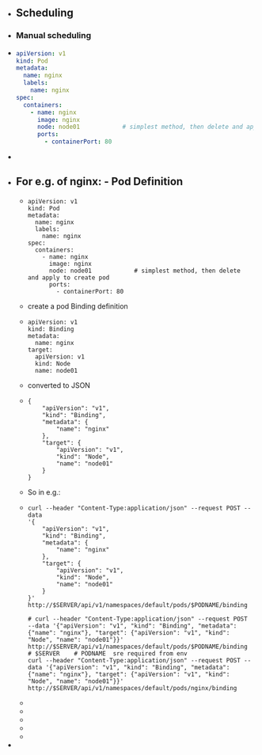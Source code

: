 - ## Scheduling
- ### Manual scheduling
- ```yaml
  apiVersion: v1
  kind: Pod
  metadata:
    name: nginx
    labels:
      name: nginx
  spec:
    containers:
      - name: nginx
        image: nginx
        node: node01			# simplest method, then delete and apply to create pod
        ports:
          - containerPort: 80
  
  ```
-
- For e.g. of nginx: - Pod Definition
	-
	- ```
	  apiVersion: v1
	  kind: Pod
	  metadata:
	    name: nginx
	    labels:
	      name: nginx
	  spec:
	    containers:
	      - name: nginx
	        image: nginx
	        node: node01			# simplest method, then delete and apply to create pod
	        ports:
	          - containerPort: 80
	  
	  ```
	- create a pod Binding definition
	- ```
	  apiVersion: v1
	  kind: Binding
	  metadata:
	    name: nginx
	  target:
	    apiVersion: v1
	    kind: Node
	    name: node01
	  
	  ```
	- converted to JSON
	- ```
	  {
	      "apiVersion": "v1",
	      "kind": "Binding",
	      "metadata": {
	          "name": "nginx"
	      },
	      "target": {
	          "apiVersion": "v1",
	          "kind": "Node",
	          "name": "node01"
	      }
	  }
	  
	  ```
	- So in e.g.:
	- ```
	  curl --header "Content-Type:application/json" --request POST --data 
	  '{
	      "apiVersion": "v1",
	      "kind": "Binding",
	      "metadata": {
	          "name": "nginx"
	      },
	      "target": {
	          "apiVersion": "v1",
	          "kind": "Node",
	          "name": "node01"
	      }
	  }' 
	  http://$SERVER/api/v1/namespaces/default/pods/$PODNAME/binding
	  
	  # curl --header "Content-Type:application/json" --request POST --data '{"apiVersion": "v1", "kind": "Binding", "metadata": {"name": "nginx"}, "target": {"apiVersion": "v1", "kind": "Node", "name": "node01"}}' http://$SERVER/api/v1/namespaces/default/pods/$PODNAME/binding
	  # $SERVER    # PODNAME  sre required from env
	  curl --header "Content-Type:application/json" --request POST --data '{"apiVersion": "v1", "kind": "Binding", "metadata": {"name": "nginx"}, "target": {"apiVersion": "v1", "kind": "Node", "name": "node01"}}' http://$SERVER/api/v1/namespaces/default/pods/nginx/binding
	  
	  ```
	-
	-
	-
	-
	-
-